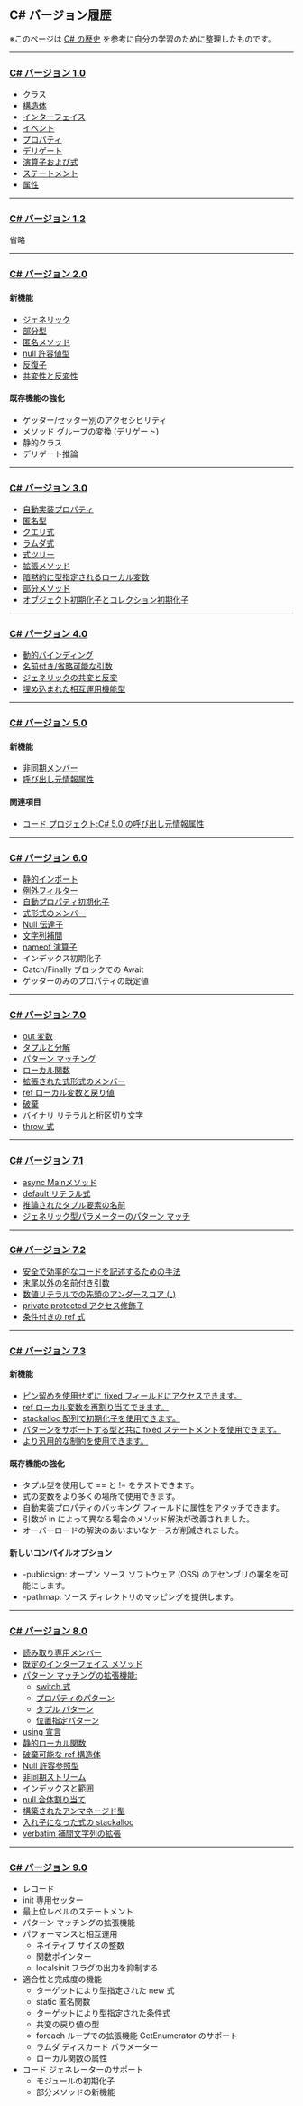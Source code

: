 ## C# バージョン履歴

※このページは [C# の歴史](https://docs.microsoft.com/ja-jp/dotnet/csharp/whats-new/csharp-version-history) を参考に自分の学習のために整理したものです。

---
### [C# バージョン 1.0](https://docs.microsoft.com/ja-jp/dotnet/csharp/whats-new/csharp-version-history#c-version-10)

* [クラス](https://docs.microsoft.com/ja-jp/dotnet/csharp/fundamentals/types/classes)
* [構造体](https://docs.microsoft.com/ja-jp/dotnet/csharp/language-reference/builtin-types/struct)
* [インターフェイス](https://docs.microsoft.com/ja-jp/dotnet/csharp/fundamentals/types/interfaces)
* [イベント](https://docs.microsoft.com/ja-jp/dotnet/csharp/events-overview)
* [プロパティ](https://docs.microsoft.com/ja-jp/dotnet/csharp/properties)
* [デリゲート](https://docs.microsoft.com/ja-jp/dotnet/csharp/delegates-overview)
* [演算子および式](https://docs.microsoft.com/ja-jp/dotnet/csharp/language-reference/operators/)
* [ステートメント](https://docs.microsoft.com/ja-jp/dotnet/csharp/programming-guide/statements-expressions-operators/statements)
* [属性](https://docs.microsoft.com/ja-jp/dotnet/csharp/programming-guide/concepts/attributes/)

---
### [C# バージョン 1.2](https://docs.microsoft.com/ja-jp/dotnet/csharp/whats-new/csharp-version-history#c-version-12)

省略

---
### [C# バージョン 2.0](https://docs.microsoft.com/ja-jp/dotnet/csharp/whats-new/csharp-version-history#c-version-20)

#### 新機能

* [ジェネリック](https://docs.microsoft.com/ja-jp/dotnet/csharp/fundamentals/types/generics)
* [部分型](https://docs.microsoft.com/ja-jp/dotnet/csharp/programming-guide/classes-and-structs/partial-classes-and-methods#partial-classes)
* [匿名メソッド](https://docs.microsoft.com/ja-jp/dotnet/csharp/language-reference/operators/delegate-operator)
* [null 許容値型](https://docs.microsoft.com/ja-jp/dotnet/csharp/language-reference/builtin-types/nullable-value-types)
* [反復子](https://docs.microsoft.com/ja-jp/dotnet/csharp/programming-guide/concepts/iterators)
* [共変性と反変性](https://docs.microsoft.com/ja-jp/dotnet/csharp/programming-guide/concepts/covariance-contravariance/)

#### 既存機能の強化

* ゲッター/セッター別のアクセシビリティ
* メソッド グループの変換 (デリゲート)
* 静的クラス
* デリゲート推論

---
### [C# バージョン 3.0](https://docs.microsoft.com/ja-jp/dotnet/csharp/whats-new/csharp-version-history#c-version-30)

* [自動実装プロパティ](https://docs.microsoft.com/ja-jp/dotnet/csharp/programming-guide/classes-and-structs/auto-implemented-properties)
* [匿名型](https://docs.microsoft.com/ja-jp/dotnet/csharp/fundamentals/types/anonymous-types)
* [クエリ式](https://docs.microsoft.com/ja-jp/dotnet/csharp/linq/query-expression-basics)
* [ラムダ式](https://docs.microsoft.com/ja-jp/dotnet/csharp/language-reference/operators/lambda-expressions)
* [式ツリー](https://docs.microsoft.com/ja-jp/dotnet/csharp/expression-trees)
* [拡張メソッド](https://docs.microsoft.com/ja-jp/dotnet/csharp/programming-guide/classes-and-structs/extension-methods)
* [暗黙的に型指定されるローカル変数](https://docs.microsoft.com/ja-jp/dotnet/csharp/language-reference/keywords/var)
* [部分メソッド](https://docs.microsoft.com/ja-jp/dotnet/csharp/language-reference/keywords/partial-method)
* [オブジェクト初期化子とコレクション初期化子](https://docs.microsoft.com/ja-jp/dotnet/csharp/programming-guide/classes-and-structs/object-and-collection-initializers)

---
### [C# バージョン 4.0](https://docs.microsoft.com/ja-jp/dotnet/csharp/whats-new/csharp-version-history#c-version-40)

* [動的バインディング](https://docs.microsoft.com/ja-jp/dotnet/csharp/language-reference/builtin-types/reference-types)
* [名前付き/省略可能な引数](https://docs.microsoft.com/ja-jp/dotnet/csharp/programming-guide/classes-and-structs/named-and-optional-arguments)
* [ジェネリックの共変と反変](https://docs.microsoft.com/ja-jp/dotnet/standard/generics/covariance-and-contravariance)
* [埋め込まれた相互運用機能型](https://docs.microsoft.com/ja-jp/dotnet/framework/interop/type-equivalence-and-embedded-interop-types)

---
### [C# バージョン 5.0](https://docs.microsoft.com/ja-jp/dotnet/csharp/whats-new/csharp-version-history#c-version-50)

#### 新機能

* [非同期メンバー](https://docs.microsoft.com/ja-jp/dotnet/csharp/async)
* [呼び出し元情報属性](https://docs.microsoft.com/ja-jp/dotnet/csharp/language-reference/attributes/caller-information)

#### 関連項目

* [コード プロジェクト:C# 5.0 の呼び出し元情報属性](https://www.codeproject.com/Tips/606379/Caller-Info-Attributes-in-Csharp)

---
### [C# バージョン 6.0](https://docs.microsoft.com/ja-jp/dotnet/csharp/whats-new/csharp-version-history#c-version-60)

* [静的インポート](https://docs.microsoft.com/ja-jp/dotnet/csharp/language-reference/keywords/using-static)
* [例外フィルター](https://docs.microsoft.com/ja-jp/dotnet/csharp/language-reference/keywords/when)
* [自動プロパティ初期化子](https://docs.microsoft.com/ja-jp/dotnet/csharp/properties)
* [式形式のメンバー](https://docs.microsoft.com/ja-jp/dotnet/csharp/language-reference/operators/lambda-operator#expression-body-definition)
* [Null 伝達子](https://docs.microsoft.com/ja-jp/dotnet/csharp/language-reference/operators/member-access-operators#null-conditional-operators--and-)
* [文字列補間](https://docs.microsoft.com/ja-jp/dotnet/csharp/language-reference/tokens/interpolated)
* [nameof 演算子](https://docs.microsoft.com/ja-jp/dotnet/csharp/language-reference/operators/nameof)
* インデックス初期化子
* Catch/Finally ブロックでの Await
* ゲッターのみのプロパティの既定値

---
### [C# バージョン 7.0](https://docs.microsoft.com/ja-jp/dotnet/csharp/whats-new/csharp-version-history#c-version-70)

* [out 変数](https://docs.microsoft.com/ja-jp/dotnet/csharp/whats-new/csharp-7#out-variables)
* [タプルと分解](https://docs.microsoft.com/ja-jp/dotnet/csharp/whats-new/csharp-7#tuples-and-discards)
* [パターン マッチング](https://docs.microsoft.com/ja-jp/dotnet/csharp/whats-new/csharp-7#pattern-matching)
* [ローカル関数](https://docs.microsoft.com/ja-jp/dotnet/csharp/whats-new/csharp-7#local-functions)
* [拡張された式形式のメンバー](https://docs.microsoft.com/ja-jp/dotnet/csharp/whats-new/csharp-7#more-expression-bodied-members)
* [ref ローカル変数と戻り値](https://docs.microsoft.com/ja-jp/dotnet/csharp/whats-new/csharp-7#ref-locals-and-returns)
* [破棄](https://docs.microsoft.com/ja-jp/dotnet/csharp/whats-new/csharp-7#tuples-and-discards)
* [バイナリ リテラルと桁区切り文字](https://docs.microsoft.com/ja-jp/dotnet/csharp/whats-new/csharp-7#numeric-literal-syntax-improvements)
* [throw 式](https://docs.microsoft.com/ja-jp/dotnet/csharp/whats-new/csharp-7#throw-expressions)

---
### [C# バージョン 7.1](https://docs.microsoft.com/ja-jp/dotnet/csharp/whats-new/csharp-version-history#c-version-71)

* [async Mainメソッド](https://docs.microsoft.com/ja-jp/dotnet/csharp/whats-new/csharp-7#async-main)
* [default リテラル式](https://docs.microsoft.com/ja-jp/dotnet/csharp/whats-new/csharp-7#default-literal-expressions)
* [推論されたタプル要素の名前](https://docs.microsoft.com/ja-jp/dotnet/csharp/whats-new/csharp-7#tuples-and-discards)
* [ジェネリック型パラメーターのパターン マッチ](https://docs.microsoft.com/ja-jp/dotnet/csharp/whats-new/csharp-7#pattern-matching)

---
### [C# バージョン 7.2](https://docs.microsoft.com/ja-jp/dotnet/csharp/whats-new/csharp-version-history#c-version-72)

* [安全で効率的なコードを記述するための手法](https://docs.microsoft.com/ja-jp/dotnet/csharp/whats-new/csharp-7#enabling-more-efficient-safe-code)
* [末尾以外の名前付き引数](https://docs.microsoft.com/ja-jp/dotnet/csharp/whats-new/csharp-7#non-trailing-named-arguments)
* [数値リテラルでの先頭のアンダースコア (_)](https://docs.microsoft.com/ja-jp/dotnet/csharp/whats-new/csharp-7#numeric-literal-syntax-improvements)
* [private protected アクセス修飾子](https://docs.microsoft.com/ja-jp/dotnet/csharp/whats-new/csharp-7#private-protected-access-modifier)
* [条件付きの ref 式](https://docs.microsoft.com/ja-jp/dotnet/csharp/whats-new/csharp-7#conditional-ref-expressions)

---
### [C# バージョン 7.3](https://docs.microsoft.com/ja-jp/dotnet/csharp/whats-new/csharp-version-history#c-version-73)

#### 新機能

* [ピン留めを使用せずに fixed フィールドにアクセスできます。](https://docs.microsoft.com/ja-jp/dotnet/csharp/whats-new/csharp-7#indexing-fixed-fields-does-not-require-pinning)
* [ref ローカル変数を再割り当てできます。](https://docs.microsoft.com/ja-jp/dotnet/csharp/whats-new/csharp-7#enabling-more-efficient-safe-code)
* [stackalloc 配列で初期化子を使用できます。](https://docs.microsoft.com/ja-jp/dotnet/csharp/whats-new/csharp-7#stackalloc-arrays-support-initializers)
* [パターンをサポートする型と共に fixed ステートメントを使用できます。](https://docs.microsoft.com/ja-jp/dotnet/csharp/whats-new/csharp-7#more-types-support-the-fixed-statement)
* [より汎用的な制約を使用できます。](https://docs.microsoft.com/ja-jp/dotnet/csharp/whats-new/csharp-7#enhanced-generic-constraints)

#### 既存機能の強化

* タプル型を使用して == と != をテストできます。
* 式の変数をより多くの場所で使用できます。
* 自動実装プロパティのバッキング フィールドに属性をアタッチできます。
* 引数が in によって異なる場合のメソッド解決が改善されました。
* オーバーロードの解決のあいまいなケースが削減されました。

#### 新しいコンパイルオプション

* -publicsign: オープン ソース ソフトウェア (OSS) のアセンブリの署名を可能にします。
* -pathmap: ソース ディレクトリのマッピングを提供します。

---
### [C# バージョン 8.0](https://docs.microsoft.com/ja-jp/dotnet/csharp/whats-new/csharp-version-history#c-version-80)

* [読み取り専用メンバー](https://docs.microsoft.com/ja-jp/dotnet/csharp/whats-new/csharp-8#readonly-members)
* [既定のインターフェイス メソッド](https://docs.microsoft.com/ja-jp/dotnet/csharp/whats-new/csharp-8#default-interface-methods)
* [パターン マッチングの拡張機能:](https://docs.microsoft.com/ja-jp/dotnet/csharp/whats-new/csharp-8#more-patterns-in-more-places)
    * [switch 式](https://docs.microsoft.com/ja-jp/dotnet/csharp/whats-new/csharp-8#switch-expressions)
    * [プロパティのパターン](https://docs.microsoft.com/ja-jp/dotnet/csharp/whats-new/csharp-8#property-patterns)
    * [タプル パターン](https://docs.microsoft.com/ja-jp/dotnet/csharp/whats-new/csharp-8#tuple-patterns)
    * [位置指定パターン](https://docs.microsoft.com/ja-jp/dotnet/csharp/whats-new/csharp-8#positional-patterns)
* [using 宣言](https://docs.microsoft.com/ja-jp/dotnet/csharp/whats-new/csharp-8#using-declarations)
* [静的ローカル関数](https://docs.microsoft.com/ja-jp/dotnet/csharp/whats-new/csharp-8#static-local-functions)
* [破棄可能な ref 構造体](https://docs.microsoft.com/ja-jp/dotnet/csharp/whats-new/csharp-8#disposable-ref-structs)
* [Null 許容参照型](https://docs.microsoft.com/ja-jp/dotnet/csharp/language-reference/builtin-types/nullable-reference-types)
* [非同期ストリーム](https://docs.microsoft.com/ja-jp/dotnet/csharp/whats-new/csharp-8#asynchronous-streams)
* [インデックスと範囲](https://docs.microsoft.com/ja-jp/dotnet/csharp/whats-new/csharp-8#indices-and-ranges)
* [null 合体割り当て](https://docs.microsoft.com/ja-jp/dotnet/csharp/whats-new/csharp-8#null-coalescing-assignment)
* [構築されたアンマネージド型](https://docs.microsoft.com/ja-jp/dotnet/csharp/whats-new/csharp-8#unmanaged-constructed-types)
* [入れ子になった式の stackalloc](https://docs.microsoft.com/ja-jp/dotnet/csharp/whats-new/csharp-8#stackalloc-in-nested-expressions)
* [verbatim 補間文字列の拡張](https://docs.microsoft.com/ja-jp/dotnet/csharp/whats-new/csharp-8#enhancement-of-interpolated-verbatim-strings)

---
### [C# バージョン 9.0](https://docs.microsoft.com/ja-jp/dotnet/csharp/whats-new/csharp-version-history#c-version-90)

* レコード
* init 専用セッター
* 最上位レベルのステートメント
* パターン マッチングの拡張機能
* パフォーマンスと相互運用
    * ネイティブ サイズの整数
    * 関数ポインター
    * localsinit フラグの出力を抑制する
* 適合性と完成度の機能
    * ターゲットにより型指定された new 式
    * static 匿名関数
    * ターゲットにより型指定された条件式
    * 共変の戻り値の型
    * foreach ループでの拡張機能 GetEnumerator のサポート
    * ラムダ ディスカード パラメーター
    * ローカル関数の属性
* コード ジェネレーターのサポート
    * モジュールの初期化子
    * 部分メソッドの新機能
